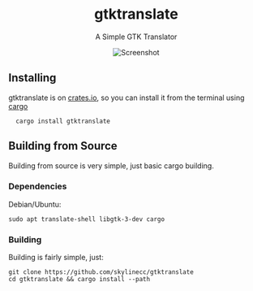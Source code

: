 <h1 align="center">gtktranslate</h1>
<p align="center">A Simple GTK Translator</p>
<p align="center"><img src="https://raw.githubusercontent.com/skylinecc/gtktranslate/master/docs/screenshot.png" alt="Screenshot"></p>

## Installing</h1>
gtktranslate is on [crates.io](crates.io), so you can install it from the terminal using [cargo](https://github.com/rust-lang/cargo/)

```
  cargo install gtktranslate
```

## Building from Source</h1>
Building from source is very simple, just basic cargo building.

### Dependencies
Debian/Ubuntu:

```
sudo apt translate-shell libgtk-3-dev cargo
```

### Building
Building is fairly simple, just:

```
git clone https://github.com/skylinecc/gtktranslate
cd gtktranslate && cargo install --path
```
